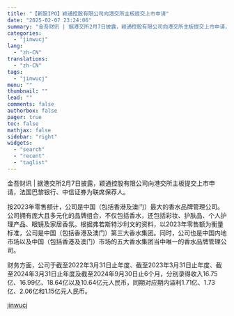 ```yaml
---
title: "【新股IPO】颖通控股有限公司向港交所主板提交上市申请"
date: "2025-02-07 23:24:06"
summary: "金吾财讯 | 据港交所2月7日披露，颖通控股有限公司向港交所主板提交上市申请，法国巴黎银行、中信证券..."
categories:
  - "jinwucj"
lang:
  - "zh-CN"
translations:
  - "zh-CN"
tags:
  - "jinwucj"
menu: ""
thumbnail: ""
lead: ""
comments: false
authorbox: false
pager: true
toc: false
mathjax: false
sidebar: "right"
widgets:
  - "search"
  - "recent"
  - "taglist"
---
```


金吾财讯 | 据港交所2月7日披露，颖通控股有限公司向港交所主板提交上市申请，法国巴黎银行、中信证券为联席保荐人。  
  
按2023年零售额计，公司是中国（包括香港及澳门）最大的香水品牌管理公司。公司拥有庞大且多元化的品牌组合，不仅包括香水，还包括彩妆、护肤品、个人护理产品、眼镜及家居香氛。根据弗若斯特沙利文的资料，以2023年零售额为衡量标准，公司是中国（包括香港及澳门）第三大香水集团。同时，公司也是中国内地市场以及中国（包括香港及澳门）市场的五大香水集团当中唯一的香水品牌管理公司。  
  
财务方面，公司于截至2022年3月31日止年度、截至2023年3月31日止年度、截至2024年3月31日止年度及截至2024年9月30日止6个月，分别录得收入16.75亿、16.99亿、18.64亿以及10.64亿元人民币，同期对应期内溢利1.71亿、1.73亿、2.06亿和1.15亿元人民币。

[jinwucj](https://sky.szfiu.com/info/hk/details/265685238)
